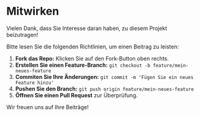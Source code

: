 # Mitwirken

Vielen Dank, dass Sie Interesse daran haben, zu diesem Projekt beizutragen!

Bitte lesen Sie die folgenden Richtlinien, um einen Beitrag zu leisten:

1. **Fork das Repo:** Klicken Sie auf den Fork-Button oben rechts.
2. **Erstellen Sie einen Feature-Branch:** `git checkout -b feature/mein-neues-feature`
3. **Commiten Sie Ihre Änderungen:** `git commit -m 'Fügen Sie ein neues Feature hinzu'`
4. **Pushen Sie den Branch:** `git push origin feature/mein-neues-feature`
5. **Öffnen Sie einen Pull Request** zur Überprüfung.

Wir freuen uns auf Ihre Beiträge!